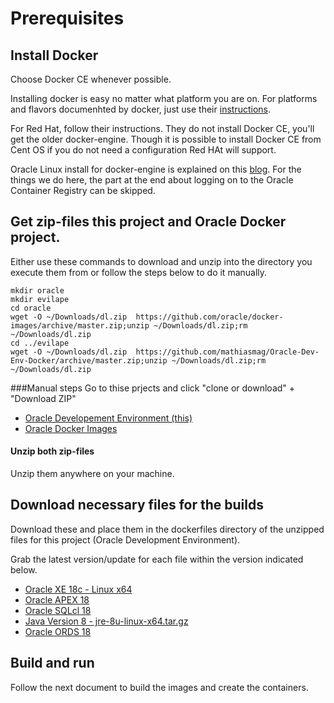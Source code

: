 # Prerequisites

## Install Docker

Choose Docker CE whenever possible.

Installing docker is easy no matter what platform you are on. For platforms and flavors documenhted by docker, just use their [instructions](https://docs.docker.com/install/).

For Red Hat, follow their instructions. They do not install Docker CE, you'll get the older docker-engine. Though it is possible to install Docker CE from Cent OS if you do not need a configuration Red HAt will support.

Oracle Linux install for docker-engine is explained on this [blog](https://blogs.oracle.com/virtualization/install-docker-on-oracle-linux-7-v2). For the things we do here, the part at the end about logging on to the Oracle Container Registry can be skipped.

## Get zip-files this project and Oracle Docker project.

Either use these commands to download and unzip into the directory you execute them from or follow the steps below to do it manually.
```
mkdir oracle
mkdir evilape
cd oracle
wget -O ~/Downloads/dl.zip  https://github.com/oracle/docker-images/archive/master.zip;unzip ~/Downloads/dl.zip;rm ~/Downloads/dl.zip
cd ../evilape
wget -O ~/Downloads/dl.zip  https://github.com/mathiasmag/Oracle-Dev-Env-Docker/archive/master.zip;unzip ~/Downloads/dl.zip;rm ~/Downloads/dl.zip
```

###Manual steps
Go to thise prjects and click "clone or download" + "Download ZIP"
- [Oracle Developement Environment (this)](https://github.com/mathiasmag/Oracle-Dev-Env-Docker)
- [Oracle Docker Images](https://github.com/oracle/docker-images)

#### Unzip both zip-files

Unzip them anywhere on your machine.

## Download necessary files for the builds

Download these and place them in the dockerfiles directory of the unzipped files for this project (Oracle Development Environment).

Grab the latest version/update for each file within the version indicated below.

- [Oracle XE 18c - Linux x64](https://www.oracle.com/technetwork/database/database-technologies/express-edition/downloads/index.html)
- [Oracle APEX 18](https://www.oracle.com/technetwork/developer-tools/apex/downloads/index.html)
- [Oracle SQLcl 18](https://www.oracle.com/technetwork/developer-tools/sqlcl/downloads/index.html)
- [Java Version 8 - jre-8u<nnn>-linux-x64.tar.gz](https://www.oracle.com/technetwork/java/javase/downloads/jre8-downloads-2133155.html)
- [Oracle ORDS 18](https://www.oracle.com/technetwork/developer-tools/rest-data-services/downloads/index.html)

## Build and run 
Follow the next document to build the images and create the containers.

